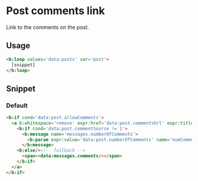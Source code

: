 # Post comments link

Link to the comments on the post.


## Usage

```html
<b:loop values='data:posts' var='post'>
  [snippet]
</b:loop>
```


## Snippet

### Default

```html
<b:if cond='data:post.allowComments'>
  <a b:whitespace='remove' expr:href='data:post.commentsUrl' expr:title='data:messages.comments'>
    <b:if cond='data:post.commentSource != 1'>
      <b:message name='messages.numberOfComments'>
        <b:param expr:value='data:post.numberOfComments' name='numComments'/>
      </b:message>
    <b:else/><!-- fallback -->
      <span><data:messages.comments/></span>
    </b:if>
  </a>
</b:if>
```
